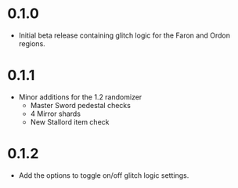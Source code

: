# 0.1.0
* Initial beta release containing glitch logic for the Faron and Ordon regions.

# 0.1.1
* Minor additions for the 1.2 randomizer
  * Master Sword pedestal checks
  * 4 Mirror shards
  * New Stallord item check

# 0.1.2
* Add the options to toggle on/off glitch logic settings.

